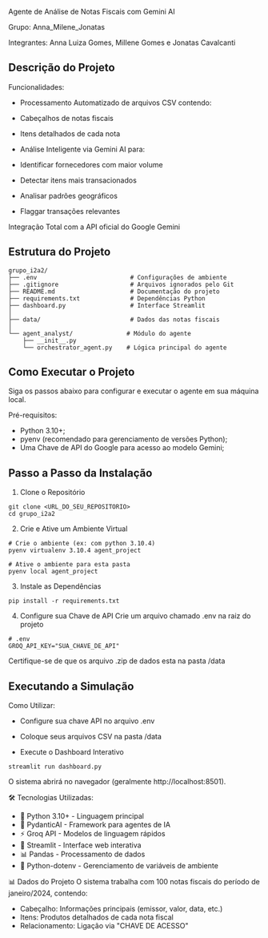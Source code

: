 Agente de Análise de Notas Fiscais com Gemini AI

Grupo: Anna_Milene_Jonatas

Integrantes: Anna Luiza Gomes, Millene Gomes e Jonatas Cavalcanti

## Descrição do Projeto

Funcionalidades:
* Processamento Automatizado de arquivos CSV contendo:

* Cabeçalhos de notas fiscais

* Itens detalhados de cada nota

* Análise Inteligente via Gemini AI para:

* Identificar fornecedores com maior volume

* Detectar itens mais transacionados

* Analisar padrões geográficos

* Flaggar transações relevantes

Integração Total com a API oficial do Google Gemini
## Estrutura do Projeto

```
grupo_i2a2/
├── .env                          # Configurações de ambiente
├── .gitignore                    # Arquivos ignorados pelo Git
├── README.md                     # Documentação do projeto
├── requirements.txt              # Dependências Python
├── dashboard.py                  # Interface Streamlit
│
├── data/                         # Dados das notas fiscais
│
└── agent_analyst/               # Módulo do agente
    ├── __init__.py
    └── orchestrator_agent.py    # Lógica principal do agente
```

## Como Executar o Projeto

Siga os passos abaixo para configurar e executar o agente em sua máquina local.

Pré-requisitos:
* Python 3.10+;
* pyenv (recomendado para gerenciamento de versões Python);
* Uma Chave de API do Google para acesso ao modelo Gemini;

## Passo a Passo da Instalação

1. Clone o Repositório

```
git clone <URL_DO_SEU_REPOSITORIO>
cd grupo_i2a2
```

2. Crie e Ative um Ambiente Virtual
```
# Crie o ambiente (ex: com python 3.10.4)
pyenv virtualenv 3.10.4 agent_project

# Ative o ambiente para esta pasta
pyenv local agent_project
```

3. Instale as Dependências
```
pip install -r requirements.txt
```

4. Configure sua Chave de API
Crie um arquivo chamado .env na raiz do projeto
```
# .env
GROQ_API_KEY="SUA_CHAVE_DE_API"
```
Certifique-se de que os arquivo .zip de dados esta na pasta /data
## Executando a Simulação
Como Utilizar:
* Configure sua chave API no arquivo .env

* Coloque seus arquivos CSV na pasta /data

* Execute o Dashboard Interativo

```
streamlit run dashboard.py
```
O sistema abrirá no navegador (geralmente http://localhost:8501).


🛠️ Tecnologias Utilizadas:

* 🐍 Python 3.10+ - Linguagem principal
* 🤖 PydanticAI - Framework para agentes de IA
* ⚡ Groq API - Modelos de linguagem rápidos
* 🎨 Streamlit - Interface web interativa
* 📊 Pandas - Processamento de dados
* 🔧 Python-dotenv - Gerenciamento de variáveis de ambiente

📊 Dados do Projeto
O sistema trabalha com 100 notas fiscais do período de janeiro/2024, contendo:

- Cabeçalho: Informações principais (emissor, valor, data, etc.)
- Itens: Produtos detalhados de cada nota fiscal
- Relacionamento: Ligação via "CHAVE DE ACESSO"


